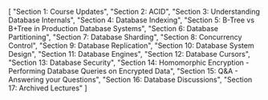 [
"Section 1: Course Updates",
"Section 2: ACID",
"Section 3: Understanding Database Internals",
"Section 4: Database Indexing",
"Section 5: B-Tree vs B+Tree in Production Database Systems",
"Section 6: Database Partitioning",
"Section 7: Database Sharding",
"Section 8: Concurrency Control",
"Section 9: Database Replication",
"Section 10: Database System Design",
"Section 11: Database Engines",
"Section 12: Database Cursors",
"Section 13: Database Security",
"Section 14: Homomorphic Encryption - Performing Database Queries on Encrypted Data",
"Section 15: Q&A - Answering your Questions",
"Section 16: Database Discussions",
"Section 17: Archived Lectures"
]
